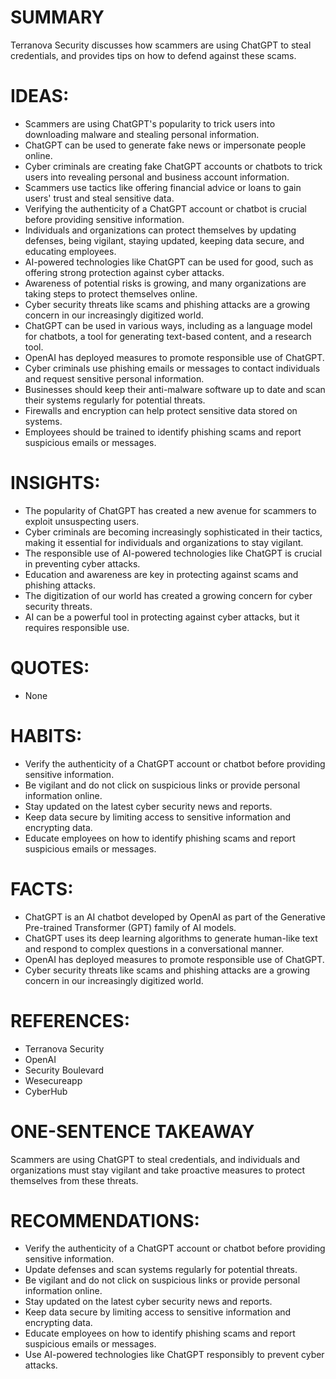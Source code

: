 # SUMMARY
Terranova Security discusses how scammers are using ChatGPT to steal credentials, and provides tips on how to defend against these scams.

# IDEAS:
* Scammers are using ChatGPT's popularity to trick users into downloading malware and stealing personal information.
* ChatGPT can be used to generate fake news or impersonate people online.
* Cyber criminals are creating fake ChatGPT accounts or chatbots to trick users into revealing personal and business account information.
* Scammers use tactics like offering financial advice or loans to gain users' trust and steal sensitive data.
* Verifying the authenticity of a ChatGPT account or chatbot is crucial before providing sensitive information.
* Individuals and organizations can protect themselves by updating defenses, being vigilant, staying updated, keeping data secure, and educating employees.
* AI-powered technologies like ChatGPT can be used for good, such as offering strong protection against cyber attacks.
* Awareness of potential risks is growing, and many organizations are taking steps to protect themselves online.
* Cyber security threats like scams and phishing attacks are a growing concern in our increasingly digitized world.
* ChatGPT can be used in various ways, including as a language model for chatbots, a tool for generating text-based content, and a research tool.
* OpenAI has deployed measures to promote responsible use of ChatGPT.
* Cyber criminals use phishing emails or messages to contact individuals and request sensitive personal information.
* Businesses should keep their anti-malware software up to date and scan their systems regularly for potential threats.
* Firewalls and encryption can help protect sensitive data stored on systems.
* Employees should be trained to identify phishing scams and report suspicious emails or messages.

# INSIGHTS:
* The popularity of ChatGPT has created a new avenue for scammers to exploit unsuspecting users.
* Cyber criminals are becoming increasingly sophisticated in their tactics, making it essential for individuals and organizations to stay vigilant.
* The responsible use of AI-powered technologies like ChatGPT is crucial in preventing cyber attacks.
* Education and awareness are key in protecting against scams and phishing attacks.
* The digitization of our world has created a growing concern for cyber security threats.
* AI can be a powerful tool in protecting against cyber attacks, but it requires responsible use.

# QUOTES:
* None

# HABITS:
* Verify the authenticity of a ChatGPT account or chatbot before providing sensitive information.
* Be vigilant and do not click on suspicious links or provide personal information online.
* Stay updated on the latest cyber security news and reports.
* Keep data secure by limiting access to sensitive information and encrypting data.
* Educate employees on how to identify phishing scams and report suspicious emails or messages.

# FACTS:
* ChatGPT is an AI chatbot developed by OpenAI as part of the Generative Pre-trained Transformer (GPT) family of AI models.
* ChatGPT uses its deep learning algorithms to generate human-like text and respond to complex questions in a conversational manner.
* OpenAI has deployed measures to promote responsible use of ChatGPT.
* Cyber security threats like scams and phishing attacks are a growing concern in our increasingly digitized world.

# REFERENCES:
* Terranova Security
* OpenAI
* Security Boulevard
* Wesecureapp
* CyberHub

# ONE-SENTENCE TAKEAWAY
Scammers are using ChatGPT to steal credentials, and individuals and organizations must stay vigilant and take proactive measures to protect themselves from these threats.

# RECOMMENDATIONS:
* Verify the authenticity of a ChatGPT account or chatbot before providing sensitive information.
* Update defenses and scan systems regularly for potential threats.
* Be vigilant and do not click on suspicious links or provide personal information online.
* Stay updated on the latest cyber security news and reports.
* Keep data secure by limiting access to sensitive information and encrypting data.
* Educate employees on how to identify phishing scams and report suspicious emails or messages.
* Use AI-powered technologies like ChatGPT responsibly to prevent cyber attacks.
